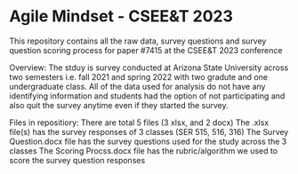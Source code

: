 # Agile Mindset - CSEE&T 2023
This repository contains all the raw data, survey questions and survey question scoring process for paper #7415 at the CSEE&amp;T 2023 conference 

Overview: The stduy is survey conducted at Arizona State University across two semesters i.e. fall 2021 and spring 2022 with two gradute and one undergraduate class. All of the data used for analysis do not have any identifying information and students had the option of not participating and also quit the survey anytime even if they started the survey.

Files in repositiory: There are total 5 files (3 xlsx, and 2 docx)
  The .xlsx file(s) has the survey responses of 3 classes (SER 515, 516, 316)
  The Survey Question.docx file has the survey questions used for the study across the 3 classes
  The Scoring Procss.docx file has the rubric/algorithm we used to score the survey question responses
